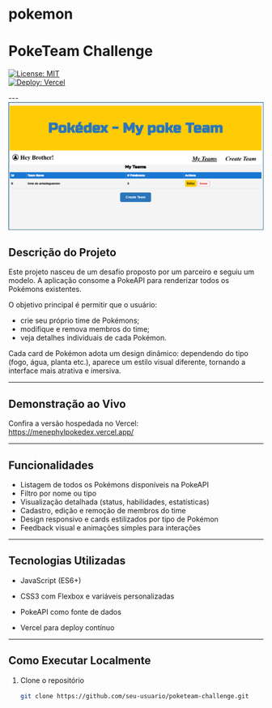 
# pokemon
# PokeTeam Challenge


[![License: MIT](https://img.shields.io/badge/License-MIT-blue.svg)](LICENSE)  
[![Deploy: Vercel](https://img.shields.io/badge/Deploy-Vercel-black?logo=vercel)](https://seu-projeto.vercel.app)

---![alt text](image.png)

## Descrição do Projeto

Este projeto nasceu de um desafio proposto por um parceiro e seguiu um modelo. 
A aplicação consome a PokeAPI para renderizar todos os Pokémons existentes.  

O objetivo principal é permitir que o usuário:

- crie seu próprio time de Pokémons;  
- modifique e remova membros do time;  
- veja detalhes individuais de cada Pokémon.  

Cada card de Pokémon adota um design dinâmico: dependendo do tipo (fogo, água, planta etc.), aparece um estilo visual diferente, tornando a interface mais atrativa e imersiva.

---

## Demonstração ao Vivo

Confira a versão hospedada no Vercel:  
https://menephylpokedex.vercel.app/

---

## Funcionalidades

- Listagem de todos os Pokémons disponíveis na PokeAPI  
- Filtro por nome ou tipo  
- Visualização detalhada (status, habilidades, estatísticas)  
- Cadastro, edição e remoção de membros do time  
- Design responsivo e cards estilizados por tipo de Pokémon  
- Feedback visual e animações simples para interações

---

## Tecnologias Utilizadas

- JavaScript (ES6+)  

- CSS3 com Flexbox e variáveis personalizadas  
- PokeAPI como fonte de dados  
- Vercel para deploy contínuo

---

## Como Executar Localmente

1. Clone o repositório  
   ```bash
   git clone https://github.com/seu-usuario/poketeam-challenge.git

